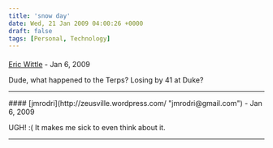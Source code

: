 ```yaml
---
title: 'snow day'
date: Wed, 21 Jan 2009 04:00:26 +0000
draft: false
tags: [Personal, Technology]
---
```



#### 
[Eric Wittle]( "ericw@wittle.net") - <time datetime="2009-01-24 16:49:55">Jan 6, 2009</time>

Dude, what happened to the Terps? Losing by 41 at Duke?
<hr />
#### 
[jmrodri](http://zeusville.wordpress.com/ "jmrodri@gmail.com") - <time datetime="2009-01-24 22:31:58">Jan 6, 2009</time>

UGH! :( It makes me sick to even think about it.
<hr />
